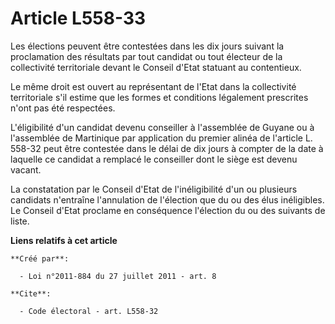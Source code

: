 # Article L558-33

Les élections peuvent être contestées dans les dix jours suivant la proclamation des résultats par tout candidat ou tout
électeur de la collectivité territoriale devant le Conseil d'Etat statuant au contentieux. 

Le même droit est ouvert au représentant de l'Etat dans la collectivité territoriale s'il estime que les formes et conditions
légalement prescrites n'ont pas été respectées. 

L'éligibilité d'un candidat devenu conseiller à l'assemblée de Guyane ou à l'assemblée de Martinique par application du
premier alinéa de l'article L. 558-32 peut être contestée dans le délai de dix jours à compter de la date à laquelle ce
candidat a remplacé le conseiller dont le siège est devenu vacant. 

La constatation par le Conseil d'Etat de l'inéligibilité d'un ou plusieurs candidats n'entraîne l'annulation de l'élection
que du ou des élus inéligibles. Le Conseil d'Etat proclame en conséquence l'élection du ou des suivants de liste.

**Liens relatifs à cet article**

	**Créé par**:

	  - Loi n°2011-884 du 27 juillet 2011 - art. 8

	**Cite**:

	  - Code électoral - art. L558-32
